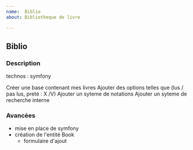 ```yaml
---
name:  Biblio
about: Bibliotheque de livre 

---
```


## Biblio

### Description

technos : symfony

Créer une base contenant mes livres 
Ajouter des options telles que (lus / pas lus, preté : X /V)
Ajouter un syteme de notations
Ajouter un syteme de recherche interne

### Avancées 

- mise en place  de symfony
- création de l'entité Book
  - formulaire d'ajout
  